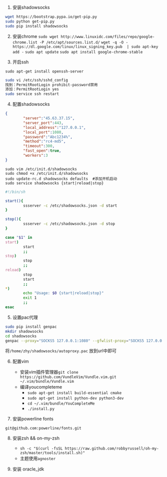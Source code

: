 1. 安装shadowsocks

```bash
wget https://bootstrap.pypa.io/get-pip.py
sudo python get-pip.py
sudo pip install shadowsocks
```

2. 安装chrome
`sudo wget http://www.linuxidc.com/files/repo/google-chrome.list -P /etc/apt/sources.list.d/`
`wget -q -O - https://dl.google.com/linux/linux_signing_key.pub  | sudo apt-key add -`
`sudo apt update`
`sudo apt install google-chrome-stable`

3. 开启ssh

`sudo apt-get install openssh-server`

```bash
sudo vi /etc/ssh/sshd_config
找到：PermitRootLogin prohibit-password禁用
添加：PermitRootLogin yes
sudo service ssh restart
```

4. 配置shadowsocks

```json
{
        "server":"45.63.37.15",
        "server_port":443,
        "local_address":"127.0.0.1",
        "local_port":1080,
        "password":"Abc1234%",
        "method":"rc4-md5",
        "timeout":300,
        "fast_open":true,
        "workers":3
}

```

```
sudo vim /etc/init.d/shadowsocks
sudo chmod +x /etc/init.d/shadowsocks
sudo update-rc.d shadowsocks defaults  #添加开机启动
sudo service shadowsocks {start|reload|stop} 
```
```bash
#!/bin/sh

start(){
        ssserver -c /etc/shadowsocks.json -d start
}

stop(){
        ssserver -c /etc/shadowsocks.json -d stop
}

case "$1" in
start)
        start        
        ;;
stop)
        stop        
        ;;
reload)
        stop
        start        
        ;;
*)
        echo "Usage: $0 {start|reload|stop}"
        exit 1        
        ;;
esac
```

5. 设置pac代理

```bash
sudo pip install genpac
mkdir shadowsocks
cd shadowsocks
genpac --proxy="SOCKS5 127.0.0.1:1080" --gfwlist-proxy="SOCKS5 127.0.0.1:1080" -o autoproxy.pac --gfwlist-url="https://raw.githubusercontent.com/gfwlist/gfwlist/master/gfwlist.txt"
```

将`/home/zhy/shadowsocks/autoproxy.pac` 放到url中即可

6. 配置vim
    - 安装vim插件管理器`git clone https://github.com/VundleVim/Vundle.vim.git ~/.vim/bundle/Vundle.vim`
    - 编译youcompleteme 
       + `sudo apt-get install build-essential cmake`
       + `sudo apt-get install python-dev python3-dev`
       + `cd ~/.vim/bundle/YouCompleteMe`
       + `./install.py`

7. 安装powerline fonts

`git@github.com:powerline/fonts.git`


8. 安装zsh && on-my-zsh 
   + `sh -c "$(curl -fsSL https://raw.github.com/robbyrussell/oh-my-zsh/master/tools/install.sh)"`
   + 主题使用`agnoster`

9. 安装 oracle_jdk

